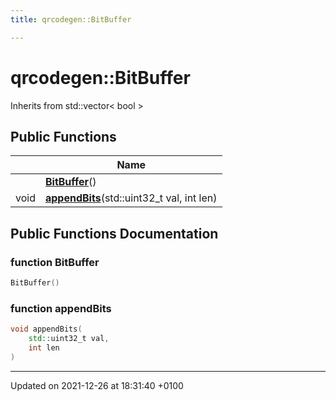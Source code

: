 ```yaml
---
title: qrcodegen::BitBuffer

---
```


# qrcodegen::BitBuffer





Inherits from std::vector< bool >

## Public Functions

|                | Name           |
| -------------- | -------------- |
| | **[BitBuffer](/Classes/classqrcodegen_1_1_bit_buffer.md#function-bitbuffer)**() |
| void | **[appendBits](/Classes/classqrcodegen_1_1_bit_buffer.md#function-appendbits)**(std::uint32_t val, int len) |

## Public Functions Documentation

### function BitBuffer

```cpp
BitBuffer()
```


### function appendBits

```cpp
void appendBits(
    std::uint32_t val,
    int len
)
```


-------------------------------

Updated on 2021-12-26 at 18:31:40 +0100